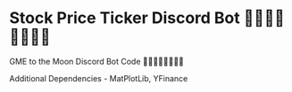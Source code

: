 # Stock Price Ticker Discord Bot 🚀🚀🚀🚀🚀🚀🚀🚀
GME to the Moon Discord Bot Code 🚀🚀🚀🚀🚀🚀🚀🚀

Additional Dependencies - MatPlotLib, YFinance
